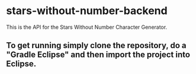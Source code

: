 # stars-without-number-backend
This is the API for the Stars Without Number Character Generator.

## To get running simply clone the repository, do a "Gradle Eclipse" and then import the project into Eclipse.
